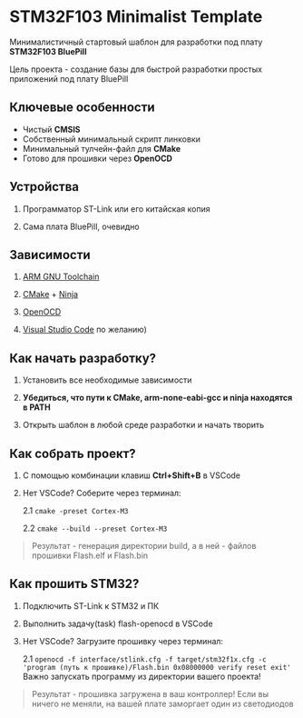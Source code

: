 # STM32F103 Minimalist Template

Минималистичный стартовый шаблон для разработки под плату **STM32F103 BluePill**

Цель проекта - создание базы для быстрой разработки простых приложений под плату BluePill

## Ключевые особенности

- Чистый **CMSIS**
- Собственный минимальный скрипт линковки
- Минимальный тулчейн-файл для **CMake**
- Готово для прошивки через **OpenOCD**

## Устройства

1. Программатор ST-Link или его китайская копия

2. Сама плата BluePill, очевидно

## Зависимости 

1. [ARM GNU Toolchain](https://developer.arm.com/downloads/-/arm-gnu-toolchain-downloads)
   
2. [CMake](https://cmake.org/download/) + [Ninja](https://github.com/ninja-build/ninja)
   
3. [OpenOCD](https://openocd.org/pages/getting-openocd.html)

4. [Visual Studio Code](https://code.visualstudio.com/download) по желанию)

## Как начать разработку?

1. Установить все необходимые зависимости
  
2. **Убедиться, что пути к CMake, arm-none-eabi-gcc и ninja находятся в PATH**
  
3. Открыть шаблон в любой среде разработки и начать творить 

## Как собрать проект?

1. С помощью комбинации клавиш **Ctrl+Shift+B** в VSCode
   
2. Нет VSCode? Соберите через терминал:

   2.1 `cmake -preset Cortex-M3`
   
   2.2 `cmake --build --preset Cortex-M3`

>Результат - генерация директории build, а в ней - файлов прошивки Flash.elf и Flash.bin

## Как прошить STM32?

1. Подключить ST-Link к STM32 и ПК

2. Выполнить задачу(task) flash-openocd в VSCode
  
3. Нет VSCode? Загрузите прошивку через терминал:

   2.1 `openocd -f interface/stlink.cfg -f target/stm32f1x.cfg -c 'program (путь к прошивке)/Flash.bin 0x08000000 verify reset exit'`
   Важно запускать программу из директории вашего проекта!

>Результат - прошивка загружена в ваш контроллер! Если вы ничего не меняли, на вашей плате заморгает один из светодиодов


